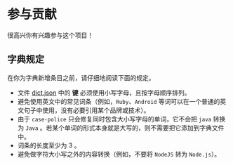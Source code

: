 # 参与贡献

很高兴你有兴趣参与这个项目！

## 字典规定

在你为字典新增条目之前，请仔细地阅读下面的规定。

- 文件 [dict.json](./dict.json) 中的 **键** 必须使用小写字母，且按字母顺序排列。
- 避免使用英文中的常见词条（例如，`Ruby`、`Android` 等词可以在一个普通的英文句子中使用，没有必要引用某个品牌或技术）。
- 由于 `case-police` 只会修复同时包含大小写字母的单词，它不会把 `java` 转换为 `Java` 。若某个单词的形式本身就是大写的，则不需要把它添加到字典文件中。
- 词条的长度至少为 3 。
- 避免做字符大小写之外的内容转换（例如，不要将 `NodeJS` 转为 `Node.js`）。
